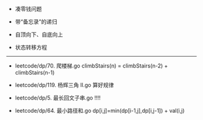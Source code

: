 + 凑零钱问题
+ 带“备忘录”的递归
+ 自顶向下、自底向上

+ 状态转移方程


---

+ leetcode/dp/70. 爬楼梯.go
 climbStairs(n) = climbStairs(n-2) + climbStairs(n-1)

+ leetcode/dp/119. 杨辉三角 II.go
算好规律

+ leetcode/dp/5. 最长回文子串.go  !!!!


+ leetcode/dp/64. 最小路径和.go
dp[i,j]=min(dp[i-1,j],dp[i,j-1]) + val(i,j)




